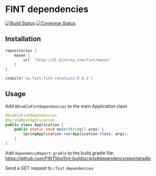 # FINT dependencies

[![Build Status](https://travis-ci.org/FINTlibs/fint-dependencies.svg?branch=master)](https://travis-ci.org/FINTlibs/fint-dependencies) 
[![Coverage Status](https://coveralls.io/repos/github/FINTlibs/fint-dependencies/badge.svg?branch=master)](https://coveralls.io/github/FINTlibs/fint-dependencies?branch=master)

## Installation

```groovy
repositories {
    maven {
        url  "http://dl.bintray.com/fint/maven" 
    }
}

compile('no.fint:fint-relations:0.0.2')
```

## Usage

Add `@EnableFintDependencies` to the main Application class

```java
@EnableFintDependencies
@SpringBootApplication
public class Application {
    public static void main(String[] args) {
        SpringApplication.run(Application.class, args);
    }
}
```

Add `dependencyReport.gradle` to the build.gradle file:  
https://github.com/FINTlibs/fint-buildscripts#dependencyreportgradle

Send a GET request to `/fint-dependencies`